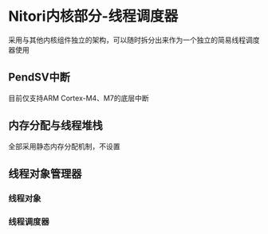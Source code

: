 # Nitori内核部分-线程调度器
采用与其他内核组件独立的架构，可以随时拆分出来作为一个独立的简易线程调度器使用

## PendSV中断
目前仅支持ARM Cortex-M4、M7的底层中断


## 内存分配与线程堆栈

全部采用静态内存分配机制，不设置


## 线程对象管理器



### 线程对象




### 线程调度器